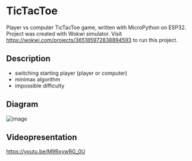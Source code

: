 # TicTacToe
Player vs computer TicTacToe game, written with MicroPython on ESP32. Project was created with Wokwi simulator. Visit https://wokwi.com/projects/365185972838894593 to run this project.
## Description
- switching starting player (player or computer)
- minimax algorithm
- impossible difficulty
## Diagram
![image](https://github.com/KlaudiuszSoltysik/TicTacToe/assets/109976941/dc480683-237d-44c3-99a2-1ee963a225f8)
## Videopresentation
https://youtu.be/M9RxywRG_0U

